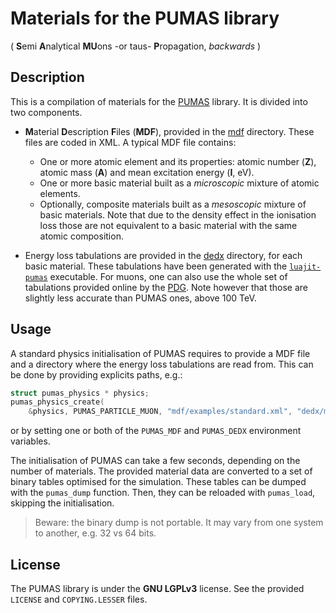 # Materials for the PUMAS library
( **S**emi **A**nalytical **MU**ons -or taus- **P**ropagation, *backwards* )

## Description

This is a compilation of materials for the [PUMAS](http://niess.github.io/pumas/index.html)
library. It is divided into two components.

* **M**aterial **D**escription **F**iles (**MDF**), provided in the
  [mdf](mdf) directory. These files are coded in XML. A typical MDF file
  contains:
  * One or more atomic element and its properties: atomic number (**Z**),
    atomic mass (**A**) and mean excitation energy (**I**, eV).
  * One or more basic material built as a *microscopic* mixture of atomic
    elements.
  * Optionally, composite materials built as a *mesoscopic* mixture of basic
    materials. Note that due to the density effect in the ionisation loss
    those are not equivalent to a basic material with the same atomic
    composition.


* Energy loss tabulations are provided in the [dedx](dedx) directory, for each
  basic material. These tabulations have been generated with the
  [`luajit-pumas`](https://github.com/niess/pumas-luajit) executable. For muons,
  one can also use the whole set of tabulations provided online by the
  [PDG](https://pdg.lbl.gov/2020/AtomicNuclearProperties/index.html).  Note
  however that those are slightly less accurate than PUMAS ones, above
  100 TeV.

## Usage

A standard physics initialisation of PUMAS requires to provide a MDF file and a
directory where the energy loss tabulations are read from. This can be done
by providing explicits paths, e.g.:
```c
struct pumas_physics * physics;
pumas_physics_create(
    &physics, PUMAS_PARTICLE_MUON, "mdf/examples/standard.xml", "dedx/muon");
```
or by setting one or both of the `PUMAS_MDF` and `PUMAS_DEDX` environment
variables.

The initialisation of PUMAS can take a few seconds, depending on the number of
materials. The provided material data are converted to a set of binary tables
optimised for the simulation. These tables can be dumped with the
`pumas_dump` function. Then, they can be reloaded with `pumas_load`, skipping
the initialisation.

> Beware: the binary dump is not portable. It may vary from one system to
> another, e.g. 32 vs 64 bits.

## License
The PUMAS library is under the **GNU LGPLv3** license. See the provided
`LICENSE` and `COPYING.LESSER` files.
